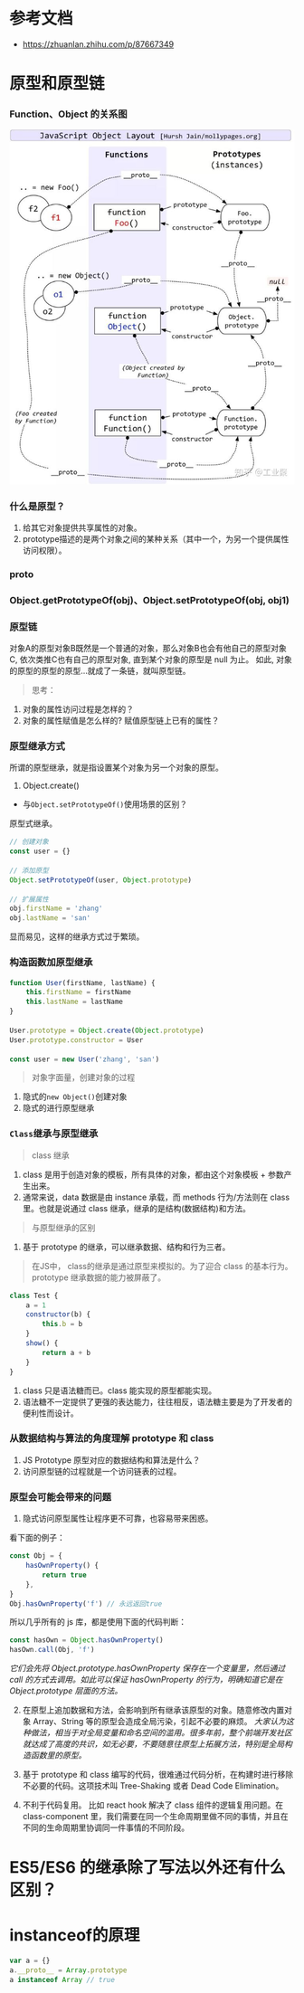 # 参考文档
-   https://zhuanlan.zhihu.com/p/87667349

# 原型和原型链

### Function、Object 的关系图

![yuan_xing](./image/yuan_xing.jpg)

### 什么是原型？
1. 给其它对象提供共享属性的对象。
2. prototype描述的是两个对象之间的某种关系（其中一个，为另一个提供属性访问权限）。

### proto

### Object.getPrototypeOf(obj)、Object.setPrototypeOf(obj, obj1)

### 原型链

对象A的原型对象B既然是一个普通的对象，那么对象B也会有他自己的原型对象C, 依次类推C也有自己的原型对象, 直到某个对象的原型是 null 为止。
如此, 对象的原型的原型的原型...就成了一条链，就叫原型链。

> 思考：
1. 对象的属性访问过程是怎样的？
2. 对象的属性赋值是怎么样的? 赋值原型链上已有的属性？

### 原型继承方式

所谓的原型继承，就是指设置某个对象为另一个对象的原型。
1. Object.create()
- 与`Object.setPrototypeOf()`使用场景的区别？

原型式继承。

```js
// 创建对象
const user = {}

// 添加原型
Object.setPrototypeOf(user, Object.prototype)

// 扩展属性
obj.firstName = 'zhang'
obj.lastName = 'san'
```

显而易见，这样的继承方式过于繁琐。

### 构造函数加原型继承

```js
function User(firstName, lastName) {
    this.firstName = firstName
    this.lastName = lastName
}

User.prototype = Object.create(Object.prototype)
User.prototype.constructor = User

const user = new User('zhang', 'san')
```

> 对象字面量，创建对象的过程
1. 隐式的`new Object()`创建对象
2. 隐式的进行原型继承

### `Class`继承与原型继承
> class 继承
1. class 是用于创造对象的模板，所有具体的对象，都由这个对象模板 + 参数产生出来。
2. 通常来说，data 数据是由 instance 承载，而 methods 行为/方法则在 class 里。也就是说通过 class 继承，继承的是结构(数据结构)和方法。

> 与原型继承的区别
1. 基于 prototype 的继承，可以继承数据、结构和行为三者。

> 在JS中， class的继承是通过原型来模拟的。为了迎合 class 的基本行为。prototype 继承数据的能力被屏蔽了。

```js
class Test {
    a = 1
    constructor(b) {
        this.b = b
    }
    show() {
        return a + b
    }
}
```

1. class 只是语法糖而已。class 能实现的原型都能实现。
2. 语法糖不一定提供了更强的表达能力，往往相反，语法糖主要是为了开发者的便利性而设计。

### 从数据结构与算法的角度理解 prototype 和 class
1. JS Prototype 原型对应的数据结构和算法是什么？
2. 访问原型链的过程就是一个访问链表的过程。

### 原型会可能会带来的问题
1. 隐式访问原型属性让程序更不可靠，也容易带来困惑。

看下面的例子：
```js
const Obj = {
    hasOwnProperty() {
        return true
    },
}
Obj.hasOwnProperty('f') // 永远返回true
```

所以几乎所有的 js 库，都是使用下面的代码判断：

```js
const hasOwn = Object.hasOwnProperty()
hasOwn.call(Obj, 'f')
```

*它们会先将 Object.prototype.hasOwnProperty 保存在一个变量里，然后通过 call 的方式去调用。如此可以保证 hasOwnProperty 的行为，明确知道它是在 Object.prototype 层面的方法。*

2. 在原型上追加数据和方法，会影响到所有继承该原型的对象。随意修改内置对象 Array、String 等的原型会造成全局污染，引起不必要的麻烦。
    _大家认为这种做法，相当于对全局变量和命名空间的滥用。很多年前，整个前端开发社区就达成了高度的共识，如无必要，不要随意往原型上拓展方法，特别是全局构造函数里的原型。_

3. 基于 prototype 和 class 编写的代码，很难通过代码分析，在构建时进行移除不必要的代码。这项技术叫 Tree-Shaking 或者 Dead Code Elimination。

4. 不利于代码复用。
    比如 react hook 解决了 class 组件的逻辑复用问题。在 class-component 里，我们需要在同一个生命周期里做不同的事情，并且在不同的生命周期里协调同一件事情的不同阶段。


# ES5/ES6 的继承除了写法以外还有什么区别？

# instanceof的原理
```js
var a = {}
a.__proto__ = Array.prototype
a instanceof Array // true
```